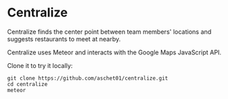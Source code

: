 # Centralize
Centralize finds the center point between team members' locations and suggests restaurants to meet at nearby.

Centralize uses Meteor and interacts with the Google Maps JavaScript API.

Clone it to try it locally:
```
git clone https://github.com/aschet01/centralize.git
cd centralize
meteor
```
